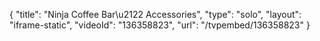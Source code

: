 {
    "title": "Ninja Coffee Bar\u2122 Accessories",
    "type": "solo",
    "layout": "iframe-static",
    "videoId": "136358823",
    "url": "\/tvpembed\/136358823"
}